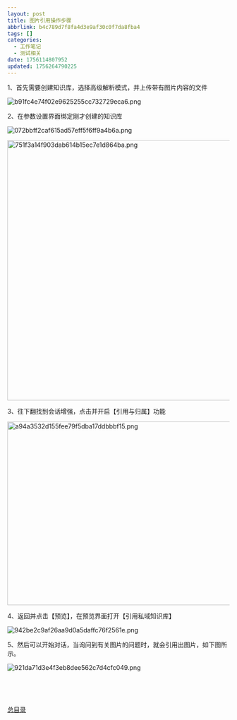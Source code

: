 ```yaml
---
layout: post
title: 图片引用操作步骤
abbrlink: b4c789d7f8fa4d3e9af30c0f7da8fba4
tags: []
categories:
  - 工作笔记
  - 测试相关
date: 1756114807952
updated: 1756264790225
---
```


<style>
/* 隐藏顶部导航栏 (包括Joplin图标和链接) */
body.page-note nav.navbar {
    display: none !important;
}

/* 隐藏底部的“Powered by Joplin”的页脚 (可选) */
body.page-note > div.footer {
    display: none !important;
}

/* 调整页面内容，使其从顶部开始（可选，避免隐藏顶部导航后页面内容没有抬高） */
body.page-note > div.content {
    padding-top: 20px !important; 
}
</style>

1、首先需要创建知识库，选择高级解析模式，并上传带有图片内容的文件

![b91fc4e74f02e9625255cc732729eca6.png](/resources/490e275662954fe9ac1ed589d5cf3224.png)

2、在参数设置界面绑定刚才创建的知识库

![072bbff2caf615ad57eff5f6ff9a4b6a.png](/resources/1d8f2d0d52d84941a5e17e9230ecf0e0.png)

<img src="/resources/16c33ceee47246079c9e19b11227fdae.png" alt="751f3a14f903dab614b15ec7e1d864ba.png" width="1304" height="590" class="jop-noMdConv">

3、往下翻找到会话增强，点击并开启【引用与归属】功能

<img src="/resources/3678f085413b404d895d53011b0cc524.png" alt="a94a3532d155fee79f5dba17ddbbbf15.png" width="621" height="416" class="jop-noMdConv">

4、返回并点击【预览】，在预览界面打开【引用私域知识库】

![942be2c9af26aa9d0a5daffc76f2561e.png](/resources/3d215c3308f849cfaa5c71a269954627.png)

5、然后可以开始对话，当询问到有关图片的问题时，就会引用出图片，如下图所示。

![921da71d3e4f3eb8dee562c7d4cfc049.png](/resources/d67da988d63e4cb8a6c113726309eed6.png)

 

 

[总目录](https://joplin.lxztzp.top/shares/V61FFt1i173D8ais8fXzi2)
